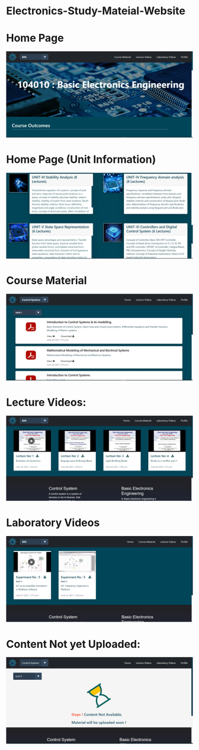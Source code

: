 # Electronics-Study-Mateial-Website 

# Home Page 

![](Project_Screenshots/homepage.jpg) 


# Home Page (Unit Information)

![](Project_Screenshots/homepageunits.jpg) 

# Course Material 

![](Project_Screenshots/coursematerial.jpg) 

# Lecture Videos:

![](Project_Screenshots/Lecture_Videos.jpg) 

# Laboratory Videos

![](Project_Screenshots/laboratory_videos.jpg) 

# Content Not yet Uploaded: 

![](Project_Screenshots/content_yet_to_be_uploaded.jpg) 
